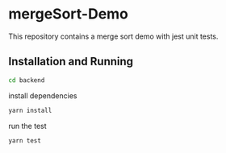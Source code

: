 # mergeSort-Demo

This repository contains a merge sort demo with jest unit tests.

## Installation and Running

```bash
cd backend
```
install dependencies
```bash
yarn install
```

run the test
```bash
yarn test
```

